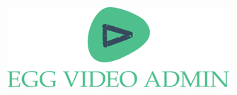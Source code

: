 ![baidu](https://raw.githubusercontent.com/herghost000/egg-ffmpeg/79a707ff9b48c02f9c003fd7ff5bb8ccad31bec7/app/public/image/logo.svg "百度logo") 
